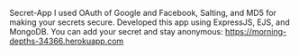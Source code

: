 Secret-App
I used OAuth of Google and Facebook, Salting, and MD5 for making your secrets secure. Developed this app using ExpressJS, EJS, and MongoDB.
You can add your secret and stay anonymous: https://morning-depths-34366.herokuapp.com
